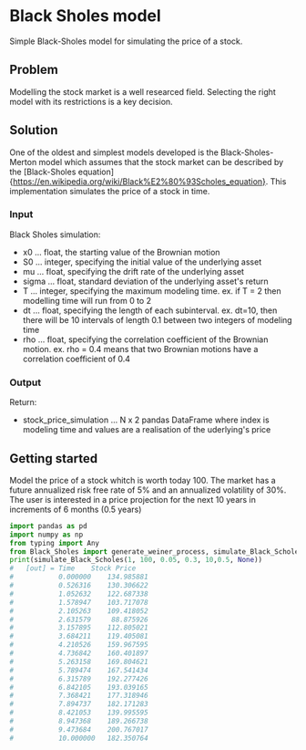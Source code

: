 # Black Sholes model
Simple Black-Sholes model for simulating the price of a stock.


## Problem
Modelling the stock market is a well researced field. Selecting the right model with its restrictions is a key decision.

## Solution
One of the oldest and simplest models developed is the Black-Sholes-Merton model which assumes that the stock market can be described by the [Black-Sholes equation]{https://en.wikipedia.org/wiki/Black%E2%80%93Scholes_equation}. This implementation simulates the price of a stock in time.

### Input
Black Sholes simulation:
 - x0    ... float, the starting value of the Brownian motion
 - S0    ... integer, specifying the initial value of the underlying asset
 - mu    ... float, specifying the drift rate of the underlying asset 
 - sigma ... float, standard deviation of the underlying asset's return
 - T     ... integer, specifying the maximum modeling time. ex. if T = 2 then modelling time will run from 0 to 2
 - dt    ... float, specifying the length of each subinterval. ex. dt=10, then there will be 10 intervals of length 0.1 between two integers of modeling time 
  - rho  ... float, specifying the correlation coefficient of the Brownian motion. ex. rho = 0.4 means that two Brownian motions have a correlation coefficient of 0.4 

### Output
Return:
 - stock_price_simulation ... N x 2 pandas DataFrame where index is modeling time and values are a realisation of the uderlying's price


## Getting started
Model the price of a stock whitch is worth today 100. The market has a future annualized risk free rate of 5% and an annualized volatility of 30%. The user is interested in a price projection for the next 10 years in increments of 6 months (0.5 years)

``` python
import pandas as pd
import numpy as np
from typing import Any
from Black_Sholes import generate_weiner_process, simulate_Black_Scholes
print(simulate_Black_Scholes(1, 100, 0.05, 0.3, 10,0.5, None))
#   [out] = Time    Stock Price                
#           0.000000    134.985881
#           0.526316    130.306622
#           1.052632    122.687338
#           1.578947    103.717078
#           2.105263    109.418052
#           2.631579     88.875926
#           3.157895    112.805021
#           3.684211    119.405081
#           4.210526    159.967595
#           4.736842    160.401897
#           5.263158    169.804621
#           5.789474    167.541434
#           6.315789    192.277426
#           6.842105    193.039165
#           7.368421    177.318946
#           7.894737    182.171283
#           8.421053    139.995595
#           8.947368    189.266738
#           9.473684    200.767017
#           10.000000   182.350764
```















